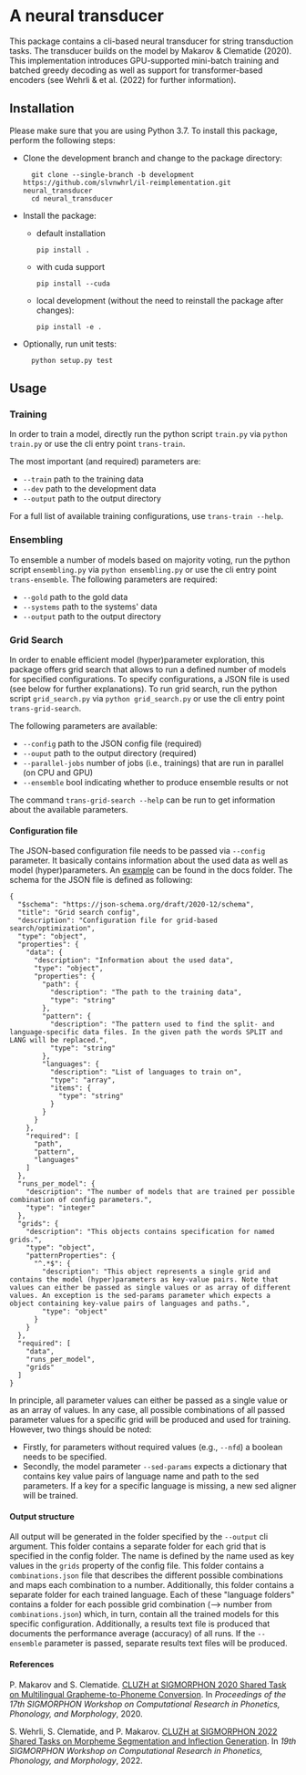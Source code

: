 # A neural transducer
This package contains a cli-based neural transducer for string transduction tasks. The transducer builds on the model by Makarov & Clematide (2020). This implementation introduces GPU-supported mini-batch training and batched greedy decoding as well as support for transformer-based encoders (see Wehrli & et al. (2022) for further information).

## Installation
Please make sure that you are using Python 3.7.
To install this package, perform the following steps:

* Clone the development branch and change to the package directory:

        git clone --single-branch -b development https://github.com/slvnwhrl/il-reimplementation.git neural_transducer
        cd neural_transducer

* Install the package:

  * default installation

        pip install .
  
  * with cuda support
        
        pip install --cuda

  * local development (without the need to reinstall the package after changes):

        pip install -e .

* Optionally, run unit tests:

        python setup.py test

## Usage
### Training
In order to train a model, directly run the python script ``train.py`` 
via ``python train.py`` or use the cli entry point ``trans-train``.

The most important (and required) parameters are:
* ``--train`` path to the training data
* ``--dev`` path to the development data
* ``--output`` path to the output directory

For a full list of available training configurations, use ``trans-train --help``.

### Ensembling
To ensemble a number of models based on majority voting, run the python script 
``ensembling.py`` via ``python ensembling.py`` or use the cli entry point 
``trans-ensemble``. The following parameters are required:
* ``--gold`` path to the gold data
* ``--systems`` path to the systems' data
* ``--output`` path to the output directory

### Grid Search
In order to enable efficient model (hyper)parameter exploration,
this package offers grid search that allows to run a defined number of models
for specified configurations. To specify configurations, 
a JSON file is used (see below for further explanations).
To run grid search, run the python script ``grid_search.py`` via 
``python grid_search.py`` or use the cli entry point ``trans-grid-search``. 

The following parameters are available:
* ``--config`` path to the JSON config file (required)
* ``--ouput`` path to the output directory (required)
* ``--parallel-jobs`` number of jobs (i.e., trainings) that are run in parallel (on CPU and GPU)
* ``--ensemble`` bool indicating whether to produce ensemble results or not

The command ``trans-grid-search --help`` can be run to get information about 
the available parameters.

#### Configuration file
The JSON-based configuration file needs to be passed via ``--config`` parameter.
It basically contains information about the used data as well as model (hyper)parameters.
An [example](trans/docs/grid_search_config_example.json) can be found in the docs folder. The schema for the JSON file is
defined as following:

```
{
  "$schema": "https://json-schema.org/draft/2020-12/schema",
  "title": "Grid search config",
  "description": "Configuration file for grid-based search/optimization",
  "type": "object",
  "properties": {
    "data": {
      "description": "Information about the used data",
      "type": "object",
      "properties": {
        "path": {
          "description": "The path to the training data",
          "type": "string"
        },
        "pattern": {
          "description": "The pattern used to find the split- and language-specific data files. In the given path the words SPLIT and LANG will be replaced.",
          "type": "string"
        },
        "languages": {
          "description": "List of languages to train on",
          "type": "array",
          "items": {
            "type": "string"
          }
        }
      }
    },
    "required": [
      "path",
      "pattern",
      "languages"
    ]
  },
  "runs_per_model": {
    "description": "The number of models that are trained per possible combination of config parameters.",
    "type": "integer"
  },
  "grids": {
    "description": "This objects contains specification for named grids.",
    "type": "object",
    "patternProperties": {
      "^.*$": {
        "description": "This object represents a single grid and contains the model (hyper)parameters as key-value pairs. Note that values can either be passed as single values or as array of different values. An exception is the sed-params parameter which expects a object containing key-value pairs of languages and paths.",
        "type": "object"
      }
    }
  },
  "required": [
    "data",
    "runs_per_model",
    "grids"
  ]
}
```

In principle, all parameter values can either be passed as a single value or 
as an array of values. In any case, all possible combinations of all passed
parameter values for a specific grid will be produced and used for training. However,
two things should be noted:
* Firstly, for parameters without required values (e.g., ``--nfd``) a boolean needs
to be specified.
* Secondly, the model parameter ``--sed-params`` expects a dictionary that contains
key value pairs of language name and path to the sed parameters. If a key for a
specific language is missing, a new sed aligner will be trained.

#### Output structure
All output will be generated in the folder specified by the ``--output`` cli argument.
This folder contains a separate folder for each grid that is specified in the config folder.
The name is defined by the name used as key values in the ``grids`` property 
of the config file. This folder contains a `combinations.json` file that 
describes the different possible combinations and maps each combination to a number.
Additionally, this folder contains a separate folder for each trained language.
Each of these "language folders" contains a folder for each possible grid combination
(--> number from `combinations.json`) which, in turn, contain all the trained
models for this specific configuration. Additionally, a results text file is produced
that documents the performance average (accuracy) of all runs. If the ``--ensemble``
parameter is passed, separate results text files will be produced.

#### References
P. Makarov and S. Clematide. [CLUZH at SIGMORPHON 2020 Shared Task on Multilingual Grapheme-to-Phoneme Conversion](https://aclanthology.org/2020.sigmorphon-1.19). In *Proceedings of the 17th SIGMORPHON Workshop on Computational Research in Phonetics, Phonology, and Morphology*, 2020.

S. Wehrli, S. Clematide, and P. Makarov. [CLUZH at SIGMORPHON 2022 Shared Tasks on Morpheme Segmentation and Inflection Generation](https://aclanthology.org/2022.sigmorphon-1.21). In *19th SIGMORPHON Workshop on Computational Research in Phonetics, Phonology, and Morphology*, 2022.
